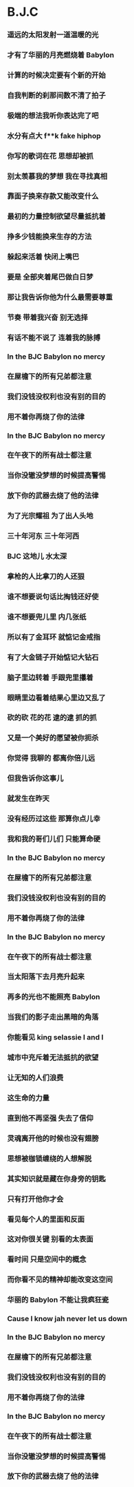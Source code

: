 # B.J.C

### 遥远的太阳发射一道温暖的光
### 才有了华丽的月亮燃烧着 Babylon
### 计算的时候决定要有个新的开始
### 自我判断的刹那间数不清了拍子
### 极端的想法我听你表达完了吧
### 水分有点大 f**k fake hiphop
### 你写的歌词在花 思想却被抓
### 别太羡慕我的梦想 我在寻找真相
### 靠面子换来存款又能改变什么
### 最初的力量控制欲望尽量抵抗着
### 挣多少钱能换来生存的方法
### 躲起来活着 快闭上嘴巴
### 要是 全部夹着尾巴做白日梦
### 那让我告诉你他为什么最需要尊重
### 节奏 带着我兴奋 别无选择
### 有话不能不说了 连着我的脉搏
### In the BJC Babylon no mercy
### 在屋檐下的所有兄弟都注意
### 我们没钱没权利也没有别的目的
### 用不着你再烧了你的法律
### In the BJC Babylon no mercy
### 在午夜下的所有战士都注意
### 当你没辙没梦想的时候提高警惕
### 放下你的武器去烧了他的法律
### 为了光宗耀祖 为了出人头地
### 三十年河东 三十年河西
### BJC 这地儿 水太深
### 拿枪的人比拿刀的人还狠
### 谁不想要说句话比掏钱还好使
### 谁不想要兜儿里 内几张纸
### 所以有了金耳环 就惦记金戒指
### 有了大金链子开始惦记大钻石
### 脑子里边转着 手跟兜里攥着
### 眼睛里边看着结果心里边又乱了
### 砍的砍 花的花 逮的逮 抓的抓
### 又是一个美好的愿望被你扼杀
### 你觉得 我聊的 都离你倍儿远
### 但我告诉你这事儿
### 就发生在昨天
### 没有经历过这些 那算你点儿幸
### 我和我的哥们儿们 只能算命硬
### In the BJC Babylon no mercy
### 在屋檐下的所有兄弟都注意
### 我们没钱没权利也没有别的目的
### 用不着你再烧了你的法律
### In the BJC Babylon no mercy
### 在午夜下的所有战士都注意
### 当太阳落下去月亮升起来
### 再多的光也不能照亮 Babylon
### 当我们的影子走出黑暗的角落
### 你能看见 king selassie I and I
### 城市中充斥着无法抵抗的欲望
### 让无知的人们浪费
### 这生命的力量
### 直到他不再坚强 失去了信仰
### 灵魂离开他的时候也没有翅膀
### 思想被枷锁缠绕的人想解脱
### 其实知识就是藏在你身旁的钥匙
### 只有打开他你才会
### 看见每个人的里面和反面
### 这对你很关键 别看的太表面
### 看时间 只是空间中的概念
### 而你看不见的精神却能改变这空间
### 华丽的 Babylon 不能让我疯狂瓷
### Cause I know jah never let us down
### In the BJC Babylon no mercy
### 在屋檐下的所有兄弟都注意
### 我们没钱没权利也没有别的目的
### 用不着你再烧了你的法律
### In the BJC Babylon no mercy
### 在午夜下的所有战士都注意
### 当你没辙没梦想的时候提高警惕
### 放下你的武器去烧了他的法律
